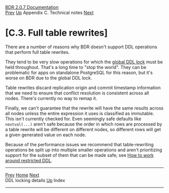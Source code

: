   [BDR 2.0.7 Documentation](README.md)                                                                                                         
  [Prev](technotes-ddl-locking.md "DDL locking details")   [Up](technotes.md)    Appendix C. Technical notes    [Next](bookindex.md "Index")  


# [C.3. Full table rewrites]

There are a number of reasons why BDR doesn\'t support DDL operations
that perform full table rewrites.

They tend to be very slow operations for which the [global DDL
lock](ddl-replication-advice.md#DDL-REPLICATION-LOCKING) must be held
throughout. That\'s a long time to \"stop the world\". They can be
problematic for apps on standalone PostgreSQL for this reason, but it\'s
worse on BDR due to the global DDL lock.

Table rewrites discard replication origin and commit timestamp
information that we need to ensure that conflict resolution is
consistent across all nodes. There\'s currently no way to remap it.

Finally, we can\'t guarantee that the rewrite will have the same results
across all nodes unless the entire expression it uses is classified as
immutable. This isn\'t currently checked for. Even seemingly safe
defaults like `nextval(...)` aren\'t safe because the order
in which rows are processed by a table rewrite will be different on
different nodes, so different rows will get a given generated value on
each node.

Because of the performance issues we recommend that table-rewriting
operations be split up into multiple smaller operations and aren\'t
prioritizing support for the subset of them that can be made safe; see
[How to work around restricted
DDL](ddl-replication-statements.md#DDL-REPLICATION-HOW).



  --------------------------------------------------- ------------------------------------- ---------------------------------------
  [Prev](technotes-ddl-locking.md)     [Home](README.md)     [Next](bookindex.md)  
  DDL locking details                                  [Up](technotes.md)                                    Index
  --------------------------------------------------- ------------------------------------- ---------------------------------------
